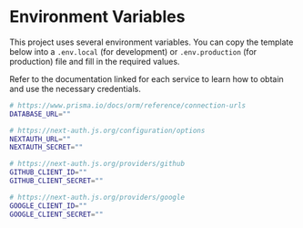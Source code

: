 # Environment Variables

This project uses several environment variables. You can copy the template below into a `.env.local` (for development) or `.env.production` (for production) file and fill in the required values.

Refer to the documentation linked for each service to learn how to obtain and use the necessary credentials.

```bash
# https://www.prisma.io/docs/orm/reference/connection-urls
DATABASE_URL=""

# https://next-auth.js.org/configuration/options
NEXTAUTH_URL=""
NEXTAUTH_SECRET=""

# https://next-auth.js.org/providers/github
GITHUB_CLIENT_ID=""
GITHUB_CLIENT_SECRET=""

# https://next-auth.js.org/providers/google
GOOGLE_CLIENT_ID=""
GOOGLE_CLIENT_SECRET=""
```
